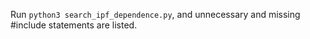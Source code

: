 Run `python3 search_ipf_dependence.py`, and unnecessary and missing #include statements are listed.

